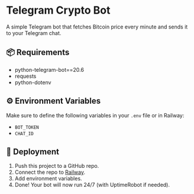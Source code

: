 # Telegram Crypto Bot

A simple Telegram bot that fetches Bitcoin price every minute and sends it to your Telegram chat.

## 📦 Requirements

- python-telegram-bot==20.6
- requests
- python-dotenv

## ⚙️ Environment Variables

Make sure to define the following variables in your `.env` file or in Railway:

- `BOT_TOKEN`
- `CHAT_ID`

## 🚀 Deployment

1. Push this project to a GitHub repo.
2. Connect the repo to [Railway](https://railway.app).
3. Add environment variables.
4. Done! Your bot will now run 24/7 (with UptimeRobot if needed).
